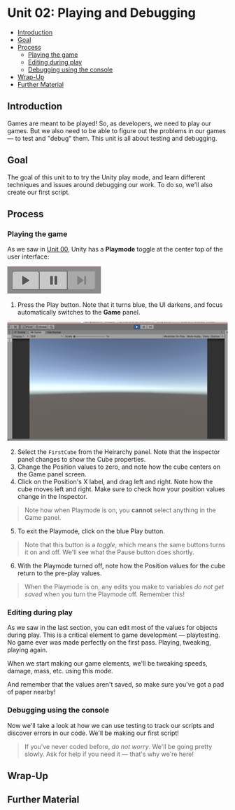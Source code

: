 # Unit 02: Playing and Debugging <!-- omit in toc -->

- [Introduction](#introduction)
- [Goal](#goal)
- [Process](#process)
  - [Playing the game](#playing-the-game)
  - [Editing during play](#editing-during-play)
  - [Debugging using the console](#debugging-using-the-console)
- [Wrap-Up](#wrap-up)
- [Further Material](#further-material)

## Introduction

Games are meant to be played! So, as developers, we need to play our games. But we also need to be able to figure out the problems in our games –– to test and "debug" them. This unit is all about testing and debugging.

## Goal

The goal of this unit to to try the Unity play mode, and learn different techniques and issues around debugging our work. To do so, we'll also create our first script.

## Process

### Playing the game

As we saw in [Unit 00](00_Orientation.md), Unity has a **Playmode** toggle at the center top of the user interface:

![Playmode Toggle](images/02_PlaymodeToggle.png)

1. Press the Play button. Note that it turns blue, the UI darkens, and focus automatically switches to the **Game** panel.

![Playmode On](images/02_PlaymodeOn.png)

2. Select the `FirstCube` from the Heirarchy panel. Note that the inspector panel changes to show the Cube properties.
3. Change the Position values to zero, and note how the cube centers on the Game panel screen.
4. Click on the Position's X label, and drag left and right. Note how the cube moves left and right. Make sure to check how your position values change in the Inspector.

> Note how when Playmode is on, you **cannot** select anything in the Game panel.

5. To exit the Playmode, click on the blue Play button.

> Note that this button is a *toggle*, which means the same buttons turns it on and off. We'll see what the Pause button does shortly.

6. With the Playmode turned off, note how the Position values for the cube return to the pre-play values.

> When the Playmode is on, any edits you make to variables *do not get saved* when you turn the Playmode off. Remember this!

### Editing during play

As we saw in the last section, you can edit most of the values for objects during play. This is a critical element to game development –– playtesting. No game ever was made perfectly on the first pass. Playing, tweaking, playing again.

When we start making our game elements, we'll be tweaking speeds, damage, mass, etc. using this mode.

And remember that the values aren't saved, so make sure you've got a pad of paper nearby!

### Debugging using the console

Now we'll take a look at how we can use testing to track our scripts and discover errors in our code. We'll be making our first script!

> If you've never coded before, *do not worry*. We'll be going pretty slowly. Ask for help if you need it –– that's why we're here!

## Wrap-Up

## Further Material
